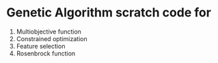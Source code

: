 # Genetic Algorithm scratch code for 
1. Multiobjective function
2. Constrained optimization
3. Feature selection
4. Rosenbrock function
